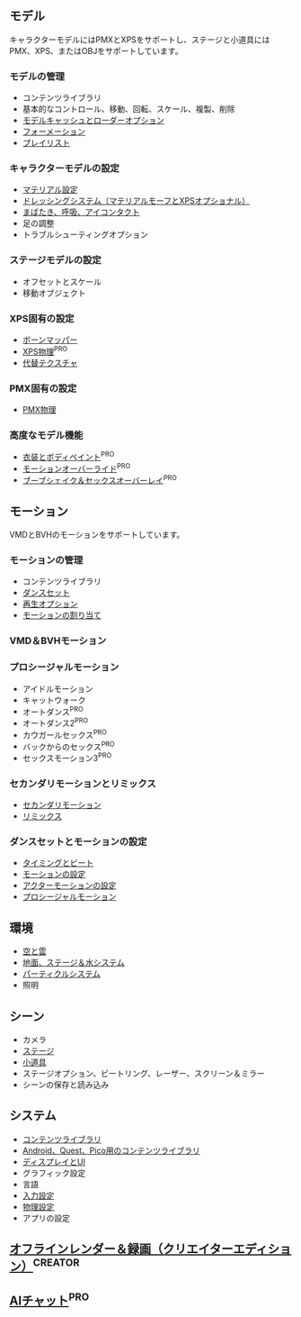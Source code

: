 ## モデル
キャラクターモデルにはPMXとXPSをサポートし、ステージと小道具にはPMX、XPS、またはOBJをサポートしています。

### モデルの管理
* コンテンツライブラリ
* 基本的なコントロール、移動、回転、スケール、複製、削除
* [モデルキャッシュとローダーオプション](features/loader_options)
* [フォーメーション](features/formation)
* [プレイリスト](features/actor_playlist)

### キャラクターモデルの設定
* [マテリアル設定](features/material_settings)
* [ドレッシングシステム（マテリアルモーフとXPSオプショナル）](features/optionals)
* [まばたき、呼吸、アイコンタクト](features/eyecontact)
* 足の調整
* トラブルシューティングオプション

### ステージモデルの設定
* オフセットとスケール
* 移動オブジェクト

### XPS固有の設定
* [ボーンマッパー](features/bone_mapper.md)
* [XPS物理](features/xps_physics)<sup>PRO</sup>
* [代替テクスチャ](features/alternative_textures)

### PMX固有の設定
* [PMX物理](features/pmx_physics)

### 高度なモデル機能
* [衣装とボディペイント](features/outfit_body_paint)<sup>PRO</sup>
* [モーションオーバーライド](features/motion_override)<sup>PRO</sup>
* [ブーブシェイク＆セックスオーバーレイ](features/boob_shake_sex_overlay)<sup>PRO</sup>

## モーション
VMDとBVHのモーションをサポートしています。

### モーションの管理
* コンテンツライブラリ
* [ダンスセット](features/dance_set)
* [再生オプション](features/playback_options)
* [モーションの割り当て](features/assign_motion)

### VMD＆BVHモーション

### プロシージャルモーション
* アイドルモーション
* キャットウォーク
* オートダンス<sup>PRO</sup>
* オートダンス2<sup>PRO</sup>
* カウガールセックス<sup>PRO</sup>
* バックからのセックス<sup>PRO</sup>
* セックスモーション3<sup>PRO</sup>

### セカンダリモーションとリミックス
* [セカンダリモーション](features/secondary_motion)
* [リミックス](features/remix)

### ダンスセットとモーションの設定
* [タイミングとビート](features/music_timing)
* [モーションの設定](features/motion_settings)
* [アクターモーションの設定](features/actor_motion_settings)
* [プロシージャルモーション](features/procedural_motions)

## 環境
* [空と雲](features/skymap)
* [地面、ステージ＆水システム](features/ground)
* [パーティクルシステム](features/particles)
* 照明

## シーン
* カメラ
* [ステージ](features/stages)
* [小道具](features/props)
* ステージオプション、ビートリング、レーザー、スクリーン＆ミラー
* シーンの保存と読み込み

## システム
* [コンテンツライブラリ](preparecontent)
* [Android、Quest、Pico用のコンテンツライブラリ](content_android_quest)
* [ディスプレイとUI](features/display_settings)
* グラフィック設定
* 言語
* [入力設定](features/controls)
* [物理設定](features/system_physics)
* アプリの設定

## [オフラインレンダー＆録画（クリエイターエディション）](creator.md)<sup>CREATOR</sup>

## [AIチャット](ai_chat)<sup>PRO</sup>